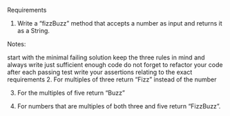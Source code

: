 Requirements
1. Write a “fizzBuzz” method that accepts a number as input and returns it as a String.

Notes:

start with the minimal failing solution
keep the three rules in mind and always write just sufficient enough code
do not forget to refactor your code after each passing test
write your assertions relating to the exact requirements
2. For multiples of three return “Fizz” instead of the number

3. For the multiples of five return “Buzz”

4. For numbers that are multiples of both three and five return “FizzBuzz”.
